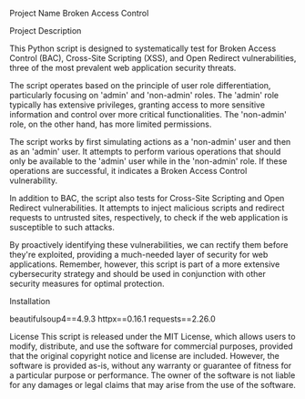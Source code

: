 Project Name
Broken Access Control 

Project Description

This Python script is designed to systematically test for Broken Access Control (BAC), Cross-Site Scripting (XSS), and Open Redirect vulnerabilities, three of the most prevalent web application security threats.

The script operates based on the principle of user role differentiation, particularly focusing on 'admin' and 'non-admin' roles. The 'admin' role typically has extensive privileges, granting access to more sensitive information and control over more critical functionalities. The 'non-admin' role, on the other hand, has more limited permissions.

The script works by first simulating actions as a 'non-admin' user and then as an 'admin' user. It attempts to perform various operations that should only be available to the 'admin' user while in the 'non-admin' role. If these operations are successful, it indicates a Broken Access Control vulnerability.

In addition to BAC, the script also tests for Cross-Site Scripting and Open Redirect vulnerabilities. It attempts to inject malicious scripts and redirect requests to untrusted sites, respectively, to check if the web application is susceptible to such attacks.

By proactively identifying these vulnerabilities, we can rectify them before they're exploited, providing a much-needed layer of security for web applications. Remember, however, this script is part of a more extensive cybersecurity strategy and should be used in conjunction with other security measures for optimal protection.

Installation

beautifulsoup4==4.9.3
httpx==0.16.1
requests==2.26.0



License
This script is released under the MIT License, which allows users to modify, distribute, and use the software for commercial purposes, provided that the original copyright notice and license are included. 
However, the software is provided as-is, without any warranty or guarantee of fitness for a particular purpose or performance.
The owner of the software is not liable for any damages or legal claims that may arise from the use of the software.

